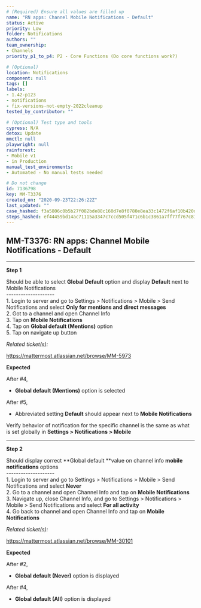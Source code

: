 ```yaml
---
# (Required) Ensure all values are filled up
name: "RN apps: Channel Mobile Notifications - Default"
status: Active
priority: Low
folder: Notifications
authors: ""
team_ownership: 
- Channels
priority_p1_to_p4: P2 - Core Functions (Do core functions work?)

# (Optional)
location: Notifications
component: null
tags: []
labels: 
- 1.42-p123
- notifications
- fix-versions-not-empty-2022cleanup
tested_by_contributor: ""

# (Optional) Test type and tools
cypress: N/A
detox: Update
mmctl: null
playwright: null
rainforest: 
- Mobile v1
- in Production
manual_test_environments:
- Automated - No manual tests needed

# Do not change
id: 7136798
key: MM-T3376
created_on: "2020-09-23T22:26:22Z"
last_updated: ""
case_hashed: f3a5806c0b5b27f082bde88c160d7e8f0780e8ea33c1472f6af10b420d20d3d5d9f8f18c7053678c9c7d0f06cfaaec57
steps_hashed: ef44459bd14ac71115a3347c7ccd505f471c6b1c3861a7ff77f767c81955387cd0871bf49349858a0177923d76dac6da
---
```


<!-- (Auto-generated) Based on frontmatter's "key" and "name" -->

## MM-T3376: RN apps: Channel Mobile Notifications - Default

---

**Step 1**

Should be able to select **Global Default** option and display **Default** next to Mobile Notifications\
\--------------------\
1\. Login to server and go to Settings > Notifications > Mobile > Send Notifications and select **Only for mentions and direct messages**\
2\. Got to a channel and open Channel Info\
3\. Tap on **Mobile Notifications**\
4\. Tap on **Global default (Mentions)** option\
5\. Tap on navigate up button

_Related ticket(s):_

<https://mattermost.atlassian.net/browse/MM-5973>

**Expected**

After #4,

- **Global default (Mentions)** option is selected

After #5,

- Abbreviated setting **Default** should appear next to **Mobile Notifications**

Verify behavior of notification for the specific channel is the same as what is set globally in **Settings > Notifications > Mobile**

---

**Step 2**

Should display correct \*\*Global default \*\*value on channel info **mobile notifications** options\
\--------------------\
1\. Login to server and go to Settings > Notifications > Mobile > Send Notifications and select **Never**\
2\. Go to a channel and open Channel Info and tap on **Mobile Notifications**\
3\. Navigate up, close Channel Info, and go to Settings > Notifications > Mobile > Send Notifications and select **For all activity**\
4\. Go back to channel and open Channel Info and tap on **Mobile Notifications**

_Related ticket(s):_

<https://mattermost.atlassian.net/browse/MM-30101>

**Expected**

After #2,

- **Global default (Never)** option is displayed

After #4,

- **Global default (All)** option is displayed
